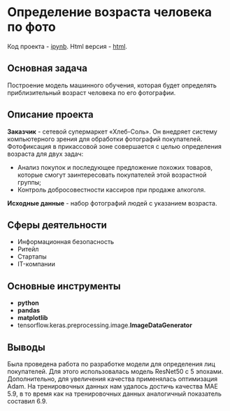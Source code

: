 # Определение возраста человека по фото

Код проекта - [ipynb][1]. Html версия - [html][2].

[1]: https://github.com/ElizavetaKondratenko/yandex-praktikum-ds-projects/blob/main/15-%D0%BE%D0%BF%D1%80%D0%B5%D0%B4%D0%B5%D0%BB%D0%B5%D0%BD%D0%B8%D0%B5-%D0%B2%D0%BE%D0%B7%D1%80%D0%B0%D1%81%D1%82%D0%B0-%D0%BF%D0%BE-%D1%84%D0%BE%D1%82%D0%BE/P15-keras.ipynb
[2]: https://github.com/ElizavetaKondratenko/yandex-praktikum-ds-projects/blob/main/15-%D0%BE%D0%BF%D1%80%D0%B5%D0%B4%D0%B5%D0%BB%D0%B5%D0%BD%D0%B8%D0%B5-%D0%B2%D0%BE%D0%B7%D1%80%D0%B0%D1%81%D1%82%D0%B0-%D0%BF%D0%BE-%D1%84%D0%BE%D1%82%D0%BE/P15-keras.html

## Основная задача

Построение модель машинного обучения, которая будет определять приблизительный возраст человека по его фотографии. 

## Описание проекта

**Заказчик** - сетевой супермаркет «Хлеб-Соль». Он внедряет систему компьютерного зрения для обработки фотографий покупателей. Фотофиксация в прикассовой зоне совершается с целью определения возраста для двух задач:
* Анализ покупок и последующее предложение похожих товаров, которые смогут заинтересовать покупателей этой возрастной группы;
* Контроль добросовестности кассиров при продаже алкоголя.

**Исходные данные** - набор фотографий людей с указанием возраста.

## Сферы деятельности

* Информационная безопасность 
* Ритейл 
* Стартапы
* IT-компании

## Основные инструменты

- **python**
- **pandas**
- **matplotlib**
- tensorflow.keras.preprocessing.image.**ImageDataGenerator**

## Выводы

Была проведена работа по разработке модели для определения лиц покупателей. Для этого использовалась модель ResNet50 с 5 эпохами. Дополнительно, для увеличения качества применялась оптимизация Adam. На тренировочных данных нам удалось достичь качества MAE 5.9, в то время как на тренировочных данных аналогичный показатель составил 6.9.
